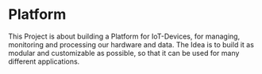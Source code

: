 # Platform

This Project is about building a Platform for IoT-Devices, for managing, monitoring and processing our hardware and data.
The Idea is to build it as modular and customizable as possible, so that it can be used for many different applications.